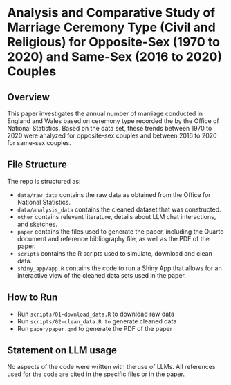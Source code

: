 # Analysis and Comparative Study of Marriage Ceremony Type (Civil and Religious) for Opposite-Sex (1970 to 2020) and Same-Sex (2016 to 2020) Couples

## Overview

This paper investigates the annual number of marriage conducted in England and Wales based on ceremony type recorded the by the Office of National Statistics. Based on the data set, these trends between 1970 to 2020 were analyzed for opposite-sex couples and between 2016 to 2020 for same-sex couples.

## File Structure

The repo is structured as:

-   `data/raw_data` contains the raw data as obtained from the Office for National Statistics.
-   `data/analysis_data` contains the cleaned dataset that was constructed.
-   `other` contains relevant literature, details about LLM chat interactions, and sketches.
-   `paper` contains the files used to generate the paper, including the Quarto document and reference bibliography file, as well as the PDF of the paper. 
-   `scripts` contains the R scripts used to simulate, download and clean data.
-   `shiny_app/app.R` contains the code to run a Shiny App that allows for an interactive view of the cleaned data sets used in the paper.

## How to Run
- Run `scripts/01-download_data.R` to download raw data
- Run `scripts/02-clean_data.R to` generate cleaned data
- Run `paper/paper.qmd` to generate the PDF of the paper

## Statement on LLM usage

No aspects of the code were written with the use of LLMs. All references used for the code are cited in the specific files or in the paper. 

